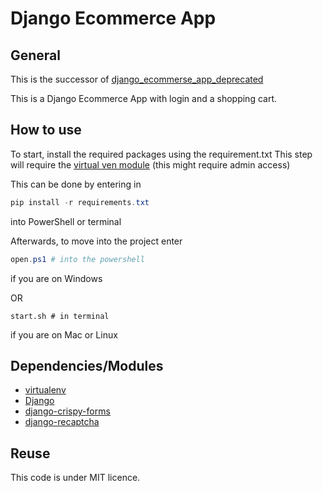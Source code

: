 # Django Ecommerce App

## General

This is the successor of [django_ecommerse_app_deprecated](https://github.com/Zeyu-Li/django_ecommerse_app_deprecated)

This is a Django Ecommerce App with login and a shopping cart. 



## How to use

To start, install the required packages using the requirement.txt
This step will require the [virtual ven module](https://docs.python.org/3/library/venv.html) (this might require admin access)

This can be done by entering in

```powershell
pip install -r requirements.txt
```

into PowerShell or terminal

Afterwards, to move into the project enter

```powershell
open.ps1 # into the powershell
```

if you are on Windows

OR

```shell
start.sh # in terminal
```

if you are on Mac or Linux



## Dependencies/Modules

* [virtualenv](https://docs.python.org/3/tutorial/venv.html)
* [Django](https://www.djangoproject.com/)
* [django-crispy-forms](https://django-crispy-forms.readthedocs.io/en/latest/)
* [django-recaptcha](https://pypi.org/project/django-recaptcha/)



## Reuse

This code is under MIT licence.

